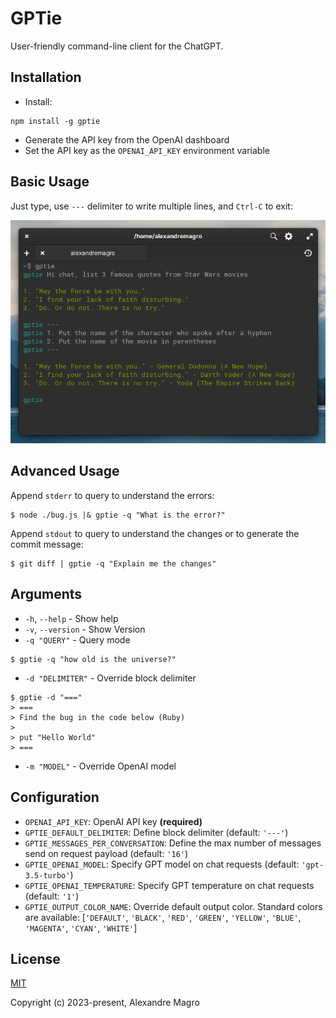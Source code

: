 # GPTie

User-friendly command-line client for the ChatGPT.

## Installation

- Install:

```shell
npm install -g gptie
```

- Generate the API key from the OpenAI dashboard
- Set the API key as the `OPENAI_API_KEY` environment variable

## Basic Usage

Just type, use `---` delimiter to write multiple lines, and `Ctrl-C` to exit:

<p align="center">
  <img src="assets/example.png"/>
</p>

## Advanced Usage

Append `stderr` to query to understand the errors:

```shell
$ node ./bug.js |& gptie -q "What is the error?"
```

Append `stdout` to query to understand the changes or to generate the commit message:

```shell
$ git diff | gptie -q "Explain me the changes"
```

## Arguments

- `-h`, `--help` - Show help
- `-v`, `--version` - Show Version
- `-q "QUERY"` - Query mode

```shell
$ gptie -q "how old is the universe?"
```

- `-d "DELIMITER"` - Override block delimiter

```
$ gptie -d "==="
> ===
> Find the bug in the code below (Ruby)
>
> put "Hello World"
> ===
```
- `-m "MODEL"` - Override OpenAI model

## Configuration

- `OPENAI_API_KEY`: OpenAI API key **(required)**
- `GPTIE_DEFAULT_DELIMITER`: Define block delimiter (default: `'---'`)
- `GPTIE_MESSAGES_PER_CONVERSATION`: Define the max number of messages send on request payload
  (default: `'16'`)
- `GPTIE_OPENAI_MODEL`: Specify GPT model on chat requests (default: `'gpt-3.5-turbo'`)
- `GPTIE_OPENAI_TEMPERATURE`: Specify GPT temperature on chat requests (default: `'1'`)
- `GPTIE_OUTPUT_COLOR_NAME`: Override default output color. Standard colors are available:
  [`'DEFAULT'`, `'BLACK'`, `'RED'`, `'GREEN'`, `'YELLOW'`, `'BLUE'`, `'MAGENTA'`, `'CYAN'`,
  `'WHITE'`]

## License

[MIT](http://opensource.org/licenses/MIT)

Copyright (c) 2023-present, Alexandre Magro
